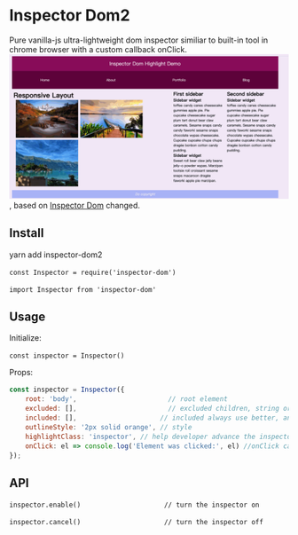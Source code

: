 # Inspector Dom2

Pure vanilla-js ultra-lightweight dom inspector similiar to built-in tool in chrome browser with a custom callback onClick.
![](inspector.gif), based on [Inspector Dom](https://github.com/mbondyra/inspector-dom) changed.

## Install

yarn add inspector-dom2

`const Inspector = require('inspector-dom')`

`import Inspector from 'inspector-dom'`

## Usage

Initialize:

`const inspector = Inspector()`

Props:

```javascript
const inspector = Inspector({
    root: 'body',                       // root element
    excluded: [],                       // excluded children, string or node Element
    included: [],                     // included always use better, and the css positive selector is supported friendly
    outlineStyle: '2px solid orange', // style
    highlightClass: 'inspector', // help developer advance the inspector highlight custom css
    onClick: el => console.log('Element was clicked:', el) //onClick callback
});
```

## API

`inspector.enable()                     // turn the inspector on`

`inspector.cancel()                     // turn the inspector off`

